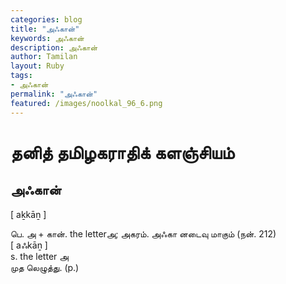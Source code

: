 ```yaml
---  
categories: blog  
title: "அஃகான்"
keywords: அஃகான்  
description: அஃகான்
author: Tamilan  
layout: Ruby  
tags:     
- அஃகான்
permalink: "அஃகான்"  
featured: /images/noolkal_96_6.png  
--- 
```

# தனித் தமிழகராதிக் களஞ்சியம்
## அஃகான்

[ aḵkāṉ ]  
  
பெ. அ + கான். the letterஅ; அகரம். அஃகா னடைவு மாகும் (நன். 212)  
[ aஃkāṉ ]  
s. the letter அ  
முத லெழுத்து. (p.)